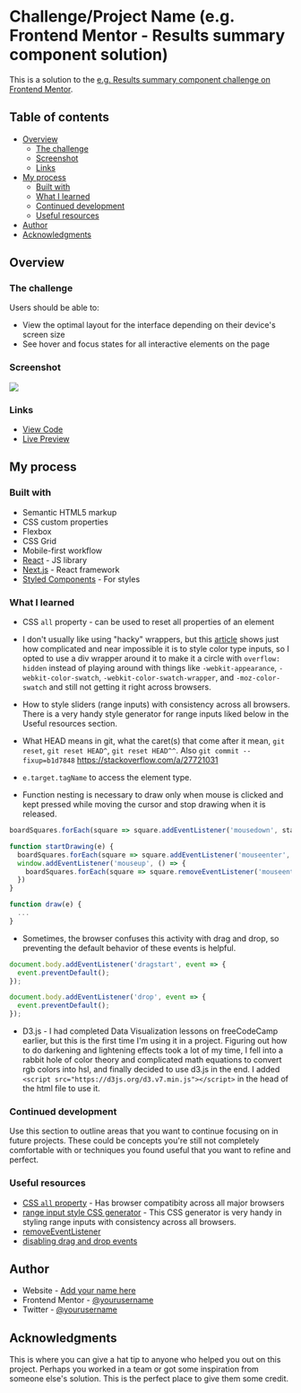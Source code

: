 # Challenge/Project Name (e.g. Frontend Mentor - Results summary component solution)

This is a solution to the [e.g. Results summary component challenge on Frontend Mentor](https://www.example.com). 

## Table of contents

- [Overview](#overview)
  - [The challenge](#the-challenge)
  - [Screenshot](#screenshot)
  - [Links](#links)
- [My process](#my-process)
  - [Built with](#built-with)
  - [What I learned](#what-i-learned)
  - [Continued development](#continued-development)
  - [Useful resources](#useful-resources)
- [Author](#author)
- [Acknowledgments](#acknowledgments)

## Overview

### The challenge

Users should be able to:

- View the optimal layout for the interface depending on their device's screen size
- See hover and focus states for all interactive elements on the page

### Screenshot

![](./screenshot.jpg)

### Links

- [View Code](https://www.example.com)
- [Live Preview](https://www.example.com)

## My process

### Built with

- Semantic HTML5 markup
- CSS custom properties
- Flexbox
- CSS Grid
- Mobile-first workflow
- [React](https://reactjs.org/) - JS library
- [Next.js](https://nextjs.org/) - React framework
- [Styled Components](https://styled-components.com/) - For styles

### What I learned

- CSS ```all``` property - can be used to reset all properties of an element

- I don't usually like using "hacky" wrappers, but this [article](https://css-tricks.com/color-inputs-a-deep-dive-into-cross-browser-differences/) shows just how complicated and near impossible it is to style color type inputs, so I opted to use a div wrapper around it to make it a circle with ```overflow: hidden``` instead of playing around with things like ```-webkit-appearance```, ```-webkit-color-swatch```, ```-webkit-color-swatch-wrapper```, and ```-moz-color-swatch``` and still not getting it right across browsers.

- How to style sliders (range inputs) with consistency across all browsers. There is a very handy style generator for range inputs liked below in the Useful resources section.

- What HEAD means in git, what the caret(s) that come after it mean, ```git reset```, ```git reset HEAD^```, ```git reset HEAD^^```. Also ```git commit --fixup=b1d7848``` https://stackoverflow.com/a/27721031

- ```e.target.tagName``` to access the element type.

- Function nesting is necessary to draw only when mouse is clicked and kept pressed while moving the cursor and stop drawing when it is released.

```js
boardSquares.forEach(square => square.addEventListener('mousedown', startDrawing));

function startDrawing(e) {
  boardSquares.forEach(square => square.addEventListener('mouseenter', draw));
  window.addEventListener('mouseup', () => {
    boardSquares.forEach(square => square.removeEventListener('mouseenter', draw))
  })
}

function draw(e) {
  ...
}
```

- Sometimes, the browser confuses this activity with drag and drop, so preventing the default behavior of these events is helpful.

```js
document.body.addEventListener('dragstart', event => {
  event.preventDefault();
});

document.body.addEventListener('drop', event => {
  event.preventDefault();
});
```

- D3.js - I had completed Data Visualization lessons on freeCodeCamp earlier, but this is the first time I'm using it in a project. Figuring out how to do darkening and lightening effects took a lot of my time, I fell into a rabbit hole of color theory and complicated math equations to convert rgb colors into hsl, and finally decided to use d3.js in the end. I added ```<script src="https://d3js.org/d3.v7.min.js"></script>``` in the head of the html file to use it.

### Continued development

Use this section to outline areas that you want to continue focusing on in future projects. These could be concepts you're still not completely comfortable with or techniques you found useful that you want to refine and perfect.

### Useful resources

- [CSS ```all``` property](https://developer.mozilla.org/en-US/docs/Web/CSS/all) - Has browser compatibity across all major browsers
- [range input style CSS generator](https://range-input-css.netlify.app/) - This CSS generator is very handy in styling range inputs with consistency across all browsers.
- [removeEventListener](https://www.reddit.com/r/learnjavascript/comments/101i2ca/comment/j2nq9sx/?utm_source=share&utm_medium=web3x&utm_name=web3xcss&utm_term=1&utm_content=share_button)
- [disabling drag and drop events](https://bobbyhadz.com/blog/disable-drag-and-drop-in-javascript#disabling-drag-and-drop-for-all-elements-in-the-document)

## Author

- Website - [Add your name here](https://www.your-site.com)
- Frontend Mentor - [@yourusername](https://www.frontendmentor.io/profile/yourusername)
- Twitter - [@yourusername](https://www.twitter.com/yourusername)

## Acknowledgments

This is where you can give a hat tip to anyone who helped you out on this project. Perhaps you worked in a team or got some inspiration from someone else's solution. This is the perfect place to give them some credit.